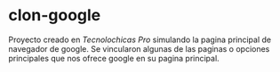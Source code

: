 # clon-google
Proyecto creado en *Tecnolochicas Pro* simulando la pagina principal de navegador de google.
Se vincularon algunas de las paginas o opciones principales que nos ofrece google en su pagina principal.
